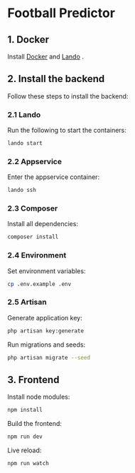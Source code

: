 # Football Predictor

## 1. Docker
Install [Docker](https://www.docker.com/products/docker-desktop) and [Lando](https://docs.lando.dev/basics/installation.html#system-requirements) .

## 2. Install the backend 
Follow these steps to install the backend:
### 2.1 Lando
Run the following to start the containers:
```bash
lando start
```
### 2.2 Appservice
Enter the appservice container:
```bash
lando ssh
```
### 2.3 Composer
Install all dependencies:
```bash
composer install
```
### 2.4 Environment
Set environment variables:
```bash
cp .env.example .env
```
### 2.5 Artisan
Generate application key:
```bash
php artisan key:generate
```
Run migrations and seeds:
```bash
php artisan migrate --seed
```
## 3. Frontend
Install node modules:
```bash
npm install
```
Build the frontend:
```bash
npm run dev
```
Live reload:
```bash
npm run watch
```

